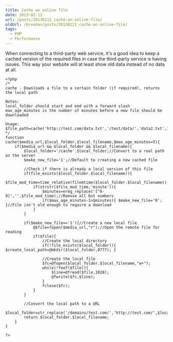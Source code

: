 ```yaml
---
title: Cache an online file
date: 2013-02-11
url: /posts/20130211_cache-an-online-file/
oldUrl: /brendan/posts/20130211_cache-an-online-file/
tags:
  - PHP
  - Performance
---
```


When connecting to a third-party web service, it's a good idea to keep a cached version of the required files in case the third-party service is having issues. This way your website will at least show old data instead of no data at all.

    <?php
    /*
    cache - Downloads a file to a certain folder (if required), returns the local path

    Notes:
    local_folder should start and end with a forward slash
    max_age_minutes is the number of minutes before a new file should be downloaded

    Usage:
    $file_path=cache('http://test.com/data.txt','/test/data/','data2.txt',15);
    */
    function cache($media_url,$local_folder,$local_filename,$max_age_minutes=5){
    	if($media_url && $local_folder && $local_filename){
    		$local_folder='/cache'.$local_folder;//Convert to a real path on the server
    		$make_new_file='1';//Default to creating a new cached file

    		//Check if there is already a local version of this file
    		if(file_exists($local_folder.$local_filename)){
    			$file_mod_time=time_relative(filemtime($local_folder.$local_filename));
    			if(strstr($file_mod_time,'minute')){
    				$minutes=ereg_replace('[^0-9]','',$file_mod_time);//Remove all but numbers
    				if($max_age_minutes-1>$minutes){ $make_new_file='0'; }//File isn't old enough to require a download
    			}
    		}

    		if($make_new_file=='1'){//Create a new local file
    			@$file=fopen($media_url,"r");//Open the remote file for reading
    			if($file){
    				//Create the local directory
    				if(!file_exists($local_folder)){ $create_local_path=@mkdir($local_folder,0777); }

    				//Create the local file
    				$fc=@fopen($local_folder.$local_filename,"w+");
    				while(!feof($file)){
    					$line=@fread($file,1028);
    					@fwrite($fc,$line);
    				}
    				fclose($fc);
    			}
    		}

    		//Convert the local path to a URL
    		$local_folder=str_replace('/domains/test.com/','http://test.com/',$local_folder);
    		return $local_folder.$local_filename;
    	}
    }

    ?>
